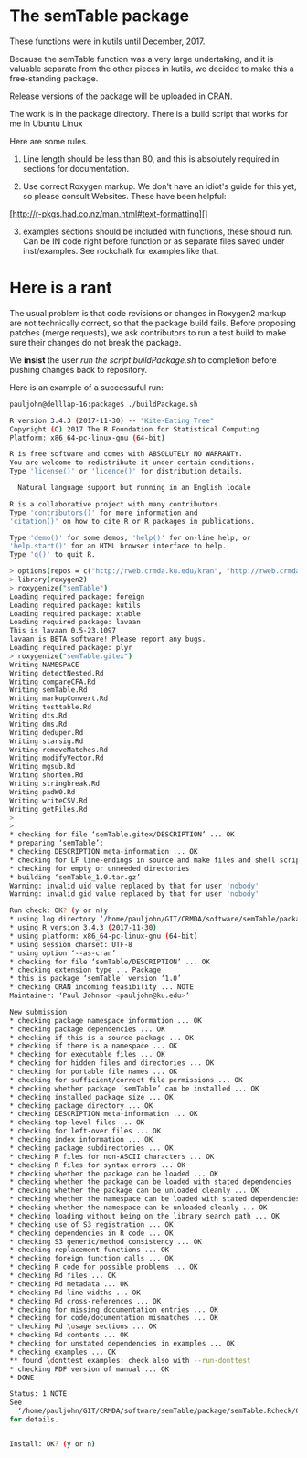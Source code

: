 # The semTable package

These functions were in kutils until December, 2017.

Because the semTable function was a very large undertaking, and
it is valuable separate from the other pieces in kutils, we decided
to make this a free-standing package.

Release versions of the package will be uploaded in CRAN.


The work is in the package directory. There is a build
script that works for me in Ubuntu Linux

Here are some rules.

1. Line length should be less than 80, and this is
absolutely required in sections for documentation.

2. Use correct Roxygen markup.
We don't have an idiot's guide for this yet, so please
consult Websites. These have been helpful:

[http://r-pkgs.had.co.nz/man.html#text-formatting][]

3. examples sections should be included with functions, these
should run. Can be IN code right before function or as
separate files saved under inst/examples. See rockchalk
for examples like that.

# Here is a rant

The usual problem is that code revisions or changes in Roxygen2 markup
are not technically correct, so that the package build fails.  Before
proposing patches (merge requests), we ask contributors to run a
test build to make sure their changes do not break the package.

We **insist** the user *run the script buildPackage.sh* to completion
before pushing changes back to repository.

Here is an example of a successuful run:

```bash
pauljohn@delllap-16:package$ ./buildPackage.sh

R version 3.4.3 (2017-11-30) -- "Kite-Eating Tree"
Copyright (C) 2017 The R Foundation for Statistical Computing
Platform: x86_64-pc-linux-gnu (64-bit)

R is free software and comes with ABSOLUTELY NO WARRANTY.
You are welcome to redistribute it under certain conditions.
Type 'license()' or 'licence()' for distribution details.

  Natural language support but running in an English locale

R is a collaborative project with many contributors.
Type 'contributors()' for more information and
'citation()' on how to cite R or R packages in publications.

Type 'demo()' for some demos, 'help()' for on-line help, or
'help.start()' for an HTML browser interface to help.
Type 'q()' to quit R.

> options(repos = c("http://rweb.crmda.ku.edu/kran", "http://rweb.crmda.ku.edu/cran"))
> library(roxygen2)
> roxygenize("semTable")
Loading required package: foreign
Loading required package: kutils
Loading required package: xtable
Loading required package: lavaan
This is lavaan 0.5-23.1097
lavaan is BETA software! Please report any bugs.
Loading required package: plyr
> roxygenize("semTable.gitex")
Writing NAMESPACE
Writing detectNested.Rd
Writing compareCFA.Rd
Writing semTable.Rd
Writing markupConvert.Rd
Writing testtable.Rd
Writing dts.Rd
Writing dms.Rd
Writing deduper.Rd
Writing starsig.Rd
Writing removeMatches.Rd
Writing modifyVector.Rd
Writing mgsub.Rd
Writing shorten.Rd
Writing stringbreak.Rd
Writing padW0.Rd
Writing writeCSV.Rd
Writing getFiles.Rd
>
>
* checking for file ‘semTable.gitex/DESCRIPTION’ ... OK
* preparing ‘semTable’:
* checking DESCRIPTION meta-information ... OK
* checking for LF line-endings in source and make files and shell scripts
* checking for empty or unneeded directories
* building ‘semTable_1.0.tar.gz’
Warning: invalid uid value replaced by that for user 'nobody'
Warning: invalid gid value replaced by that for user 'nobody'

Run check: OK? (y or n)y
* using log directory ‘/home/pauljohn/GIT/CRMDA/software/semTable/package/semTable.Rcheck’
* using R version 3.4.3 (2017-11-30)
* using platform: x86_64-pc-linux-gnu (64-bit)
* using session charset: UTF-8
* using option ‘--as-cran’
* checking for file ‘semTable/DESCRIPTION’ ... OK
* checking extension type ... Package
* this is package ‘semTable’ version ‘1.0’
* checking CRAN incoming feasibility ... NOTE
Maintainer: ‘Paul Johnson <pauljohn@ku.edu>’

New submission
* checking package namespace information ... OK
* checking package dependencies ... OK
* checking if this is a source package ... OK
* checking if there is a namespace ... OK
* checking for executable files ... OK
* checking for hidden files and directories ... OK
* checking for portable file names ... OK
* checking for sufficient/correct file permissions ... OK
* checking whether package ‘semTable’ can be installed ... OK
* checking installed package size ... OK
* checking package directory ... OK
* checking DESCRIPTION meta-information ... OK
* checking top-level files ... OK
* checking for left-over files ... OK
* checking index information ... OK
* checking package subdirectories ... OK
* checking R files for non-ASCII characters ... OK
* checking R files for syntax errors ... OK
* checking whether the package can be loaded ... OK
* checking whether the package can be loaded with stated dependencies ... OK
* checking whether the package can be unloaded cleanly ... OK
* checking whether the namespace can be loaded with stated dependencies ... OK
* checking whether the namespace can be unloaded cleanly ... OK
* checking loading without being on the library search path ... OK
* checking use of S3 registration ... OK
* checking dependencies in R code ... OK
* checking S3 generic/method consistency ... OK
* checking replacement functions ... OK
* checking foreign function calls ... OK
* checking R code for possible problems ... OK
* checking Rd files ... OK
* checking Rd metadata ... OK
* checking Rd line widths ... OK
* checking Rd cross-references ... OK
* checking for missing documentation entries ... OK
* checking for code/documentation mismatches ... OK
* checking Rd \usage sections ... OK
* checking Rd contents ... OK
* checking for unstated dependencies in examples ... OK
* checking examples ... OK
** found \donttest examples: check also with --run-donttest
* checking PDF version of manual ... OK
* DONE

Status: 1 NOTE
See
  ‘/home/pauljohn/GIT/CRMDA/software/semTable/package/semTable.Rcheck/00check.log’
for details.


Install: OK? (y or n)
```
